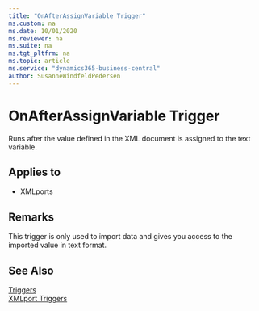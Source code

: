 ```yaml
---
title: "OnAfterAssignVariable Trigger"
ms.custom: na
ms.date: 10/01/2020
ms.reviewer: na
ms.suite: na
ms.tgt_pltfrm: na
ms.topic: article
ms.service: "dynamics365-business-central"
author: SusanneWindfeldPedersen
---
```


# OnAfterAssignVariable Trigger
Runs after the value defined in the XML document is assigned to the text variable.  
  
## Applies to  
- XMLports  
  
## Remarks  
 This trigger is only used to import data and gives you access to the imported value in text format.  
  
## See Also  
 [Triggers](devenv-triggers.md)  
 [XMLport Triggers](devenv-xmlport-triggers.md)  